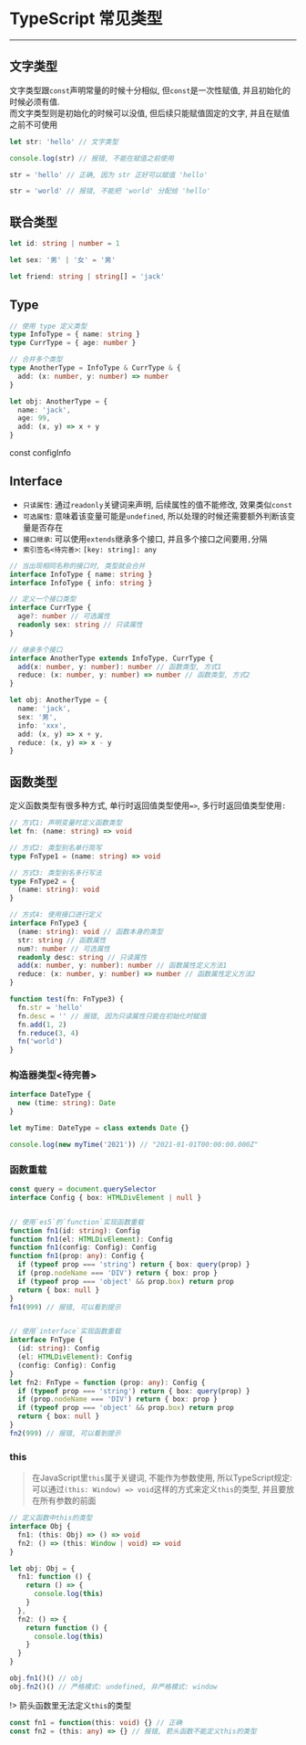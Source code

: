 
# TypeScript 常见类型
---

## 文字类型

文字类型跟`const`声明常量的时候十分相似, 但`const`是一次性赋值, 并且初始化的时候必须有值.  
而文字类型则是初始化的时候可以没值, 但后续只能赋值固定的文字, 并且在赋值之前不可使用

```ts
let str: 'hello' // 文字类型

console.log(str) // 报错, 不能在赋值之前使用

str = 'hello' // 正确, 因为 str 正好可以赋值 'hello'

str = 'world' // 报错, 不能把 'world' 分配给 'hello'
```

## 联合类型

```ts
let id: string | number = 1

let sex: '男' | '女' = '男'

let friend: string | string[] = 'jack'
```

## Type

```ts
// 使用 type 定义类型
type InfoType = { name: string }
type CurrType = { age: number }

// 合并多个类型
type AnotherType = InfoType & CurrType & {
  add: (x: number, y: number) => number
}

let obj: AnotherType = {
  name: 'jack',
  age: 99,
  add: (x, y) => x + y
}
```

const configInfo 



## Interface

- `只读属性`: 通过`readonly`关键词来声明, 后续属性的值不能修改, 效果类似`const`
- `可选属性`: 意味着该变量可能是`undefined`, 所以处理的时候还需要额外判断该变量是否存在
- `接口继承`: 可以使用`extends`继承多个接口, 并且多个接口之间要用`,`分隔
- `索引签名<待完善>`: `[key: string]: any`

```ts
// 当出现相同名称的接口时, 类型就会合并
interface InfoType { name: string }
interface InfoType { info: string }

// 定义一个接口类型
interface CurrType {
  age?: number // 可选属性
  readonly sex: string // 只读属性
}

// 继承多个接口
interface AnotherType extends InfoType, CurrType {
  add(x: number, y: number): number // 函数类型, 方式1
  reduce: (x: number, y: number) => number // 函数类型, 方式2
}

let obj: AnotherType = {
  name: 'jack',
  sex: '男',
  info: 'xxx',
  add: (x, y) => x + y,
  reduce: (x, y) => x - y
}
```

## 函数类型

定义函数类型有很多种方式, 单行时返回值类型使用`=>`, 多行时返回值类型使用`:`

```ts
// 方式1: 声明变量时定义函数类型
let fn: (name: string) => void

// 方式2: 类型别名单行简写
type FnType1 = (name: string) => void

// 方式3: 类型别名多行写法
type FnType2 = {
  (name: string): void
}

// 方式4: 使用接口进行定义
interface FnType3 {
  (name: string): void // 函数本身的类型
  str: string // 函数属性
  num?: number // 可选属性
  readonly desc: string // 只读属性
  add(x: number, y: number): number // 函数属性定义方法1
  reduce: (x: number, y: number) => number // 函数属性定义方法2
}

function test(fn: FnType3) {
  fn.str = 'hello'
  fn.desc = '' // 报错, 因为只读属性只能在初始化时赋值
  fn.add(1, 2)
  fn.reduce(3, 4)
  fn('world')
}
```

### 构造器类型<待完善>

```ts
interface DateType {
  new (time: string): Date
}

let myTime: DateType = class extends Date {}

console.log(new myTime('2021')) // "2021-01-01T00:00:00.000Z"
```

### 函数重载

```ts
const query = document.querySelector
interface Config { box: HTMLDivElement | null }


// 使用`es5`的`function`实现函数重载
function fn1(id: string): Config
function fn1(el: HTMLDivElement): Config
function fn1(config: Config): Config
function fn1(prop: any): Config {
  if (typeof prop === 'string') return { box: query(prop) }
  if (prop.nodeName === 'DIV') return { box: prop }
  if (typeof prop === 'object' && prop.box) return prop
  return { box: null }
}
fn1(999) // 报错, 可以看到提示


// 使用`interface`实现函数重载
interface FnType {
  (id: string): Config
  (el: HTMLDivElement): Config
  (config: Config): Config
}
let fn2: FnType = function (prop: any): Config {
  if (typeof prop === 'string') return { box: query(prop) }
  if (prop.nodeName === 'DIV') return { box: prop }
  if (typeof prop === 'object' && prop.box) return prop
  return { box: null }
}
fn2(999) // 报错, 可以看到提示
```

### this

> 在JavaScript里`this`属于关键词, 不能作为参数使用, 所以TypeScript规定: 可以通过`(this: Window) => void`这样的方式来定义`this`的类型, 并且要放在所有参数的前面

```ts
// 定义函数中this的类型
interface Obj {
  fn1: (this: Obj) => () => void
  fn2: () => (this: Window | void) => void
}

let obj: Obj = {
  fn1: function () {
    return () => {
      console.log(this)
    }
  },
  fn2: () => {
    return function () {
      console.log(this)
    }
  }
}

obj.fn1()() // obj
obj.fn2()() // 严格模式: undefined, 非严格模式: window
```

!> 箭头函数里无法定义`this`的类型

```ts
const fn1 = function(this: void) {} // 正确
const fn2 = (this: any) => {} // 报错, 箭头函数不能定义this的类型
```